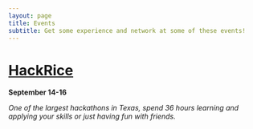 ```yaml
---
layout: page
title: Events
subtitle: Get some experience and network at some of these events!
---
```


# [HackRice](https://hack.rice.edu)
**September 14-16**

*One of the largest hackathons in Texas, spend 36 hours learning and applying your skills or just having fun with friends.*
